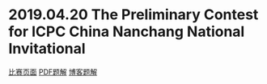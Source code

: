 # 2019.04.20 The Preliminary Contest for ICPC China Nanchang National Invitational 
[比赛页面](https://www.jisuanke.com/contest/2290)
[PDF题解](_v_attachments/20190812085339847_17708/南昌网络赛题解(1)(1).pdf)
[博客题解](http://xzm2001.cn/usr/uploads/2019/04/4177443737.pdf)

